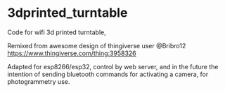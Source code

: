 # 3dprinted_turntable

Code for wifi 3d printed turntable,

Remixed from awesome design of thingiverse user @Bribro12
https://www.thingiverse.com/thing:3958326

Adapted for esp8266/esp32, control by web server,
and in the future the intention of sending bluetooth
commands for activating a camera, for photogrammetry use.
